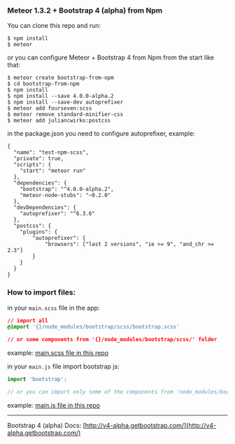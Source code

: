 ### Meteor 1.3.2 + Bootstrap 4 (alpha) from Npm

You can clone this repo and run:

```
$ npm install
$ meteor
```

or you can configure Meteor + Bootstrap 4 from Npm from the start like that:

```
$ meteor create bootstrap-from-npm
$ cd bootstrap-from-npm
$ npm install
$ npm install --save 4.0.0-alpha.2
$ npm install --save-dev autoprefixer
$ meteor add fourseven:scss
$ meteor remove standard-minifier-css
$ meteor add juliancwirko:postcss
```

in the package.json you need to configure autoprefixer, example:
```
{
  "name": "test-npm-scss",
  "private": true,
  "scripts": {
    "start": "meteor run"
  },
  "dependencies": {
    "bootstrap": "^4.0.0-alpha.2",
    "meteor-node-stubs": "~0.2.0"
  },
  "devDependencies": {
    "autoprefixer": "^6.3.6"
  },
  "postcss": {
    "plugins": {
        "autoprefixer": {
            "browsers": ["last 2 versions", "ie >= 9", "and_chr >= 2.3"]
        }
    }
  }
}
```

### How to import files:

in your `main.scss` file in the app:

```css
// import all
@import '{}/node_modules/bootstrap/scss/bootstrap.scss'

// or some components from '{}/node_modules/bootstrap/scss/' folder
```

example: [main.scss file in this repo](https://github.com/juliancwirko/meteor-bootstrap-npm-test/blob/master/client/main.scss)


in your `main.js` file import bootstrap js:

```javascript
import 'bootstrap';

// or you can import only some of the components from 'node_modules/bootstrap/dist/js/umd'
```

example: [main.js file in this repo](https://github.com/juliancwirko/meteor-bootstrap-npm-test/blob/master/client/main.js#L5)



---
Bootstrap 4 (alpha) Docs: [http://v4-alpha.getbootstrap.com/](http://v4-alpha.getbootstrap.com/)
